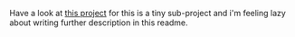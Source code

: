 Have a look at [this project](https://github.com/CromFr/isen_turtlebot) for this is a tiny sub-project and i'm feeling lazy about writing further description in this readme.
